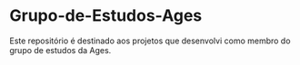 # Grupo-de-Estudos-Ages
Este repositório é destinado aos projetos que desenvolvi como membro do grupo de estudos da Ages.
